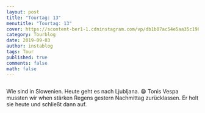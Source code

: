 ```yaml
---
layout: post
title: "Tourtag: 13"
menutitle: "Tourtag: 13"
cover: https://scontent-ber1-1.cdninstagram.com/vp/db1b07ac54e5aa35c198da44acb5dedc/5E000C4E/t51.2885-15/e35/67712349_651143688742696_7319980384395901931_n.jpg?_nc_ht=scontent-ber1-1.cdninstagram.com
category: Tourblog
date: 2019-09-03
author: instablog
tags: Tour
published: true
comments: false
math: false
---
```


<figure class="large" markdown="1"><p><img src="https://scontent-ber1-1.cdninstagram.com/vp/db1b07ac54e5aa35c198da44acb5dedc/5E000C4E/t51.2885-15/e35/67712349_651143688742696_7319980384395901931_n.jpg?_nc_ht=scontent-ber1-1.cdninstagram.com" alt=""/></p> </figure><p>Wie sind in Slowenien. Heute geht es nach Ljubljana. 😁 Tonis Vespa mussten wir when stärken Regens gestern Nachmittag zurücklassen. Er holt sie heute und schließt dann auf.</p>
